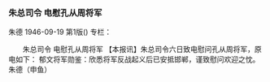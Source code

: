 ### 朱总司令  电慰孔从周将军
朱德
1946-09-19
第1版()
专栏：

　　朱总司令
    电慰孔从周将军
    【本报讯】朱总司令六日致电慰问孔从周将军，原电如下：
    郁文将军勋鉴：欣悉将军反战起义后已安抵邯郸，谨致慰问欢迎之忱。
     朱德（申鱼）
